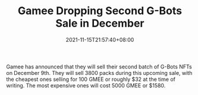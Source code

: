 ﻿---
title: "Gamee Dropping Second G-Bots Sale in December"
date: 2021-11-15T21:57:40+08:00
lastmod: 2021-11-15T16:45:40+08:00
draft: false
authors: ["Justin"]
description: "Gamee has announced that they will sell their second batch of G-Bots NFTs on December 9th. They will sell 3800 packs during this upcoming sale, with the cheapest ones selling for 100 GMEE or roughly $32 at the time of writing. The most expensive ones will cost 5000 GMEE or $1580."
featuredImage: "gamee-dropping-second-g-bots-sale-in-december.png"
tags: ["Virtual World","Play to Earn"]
categories: ["news"]
news: ["Virtual World"]
weight: 
lightgallery: true
pinned: false
recommend: false
recommend1: false
---

Gamee has announced that they will sell their second batch of G-Bots NFTs on December 9th. They will sell 3800 packs during this upcoming sale, with the cheapest ones selling for 100 GMEE or roughly $32 at the time of writing. The most expensive ones will cost 5000 GMEE or $1580.

<!--more-->

